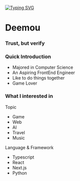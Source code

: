 [![Typing SVG](https://readme-typing-svg.demolab.com?font=Noto+Sans+Mono&size=30&duration=3000&pause=1000&color=17DA8A&width=450&lines=Greeting!;Thanks+for+stopping+by+%3AD)](https://git.io/typing-svg)

# Deemou

### Trust, but verify

### Quick Introduction
- Majored in Computer Science 
- An Aspiring FrontEnd Engineer
- Like to do things together
- Game Lover

### What I interested in
Topic
- Game
- Web
- AI
- Travel
- Music

Language & Framework
- Typescript
- React
- Next.js
- Python
